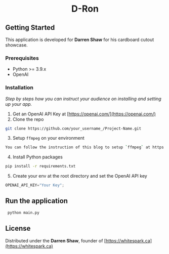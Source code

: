 
<div align="center">
  <h1 align="center">D-Ron</h1>
</div>

<!-- GETTING STARTED -->
## Getting Started

This application is developed for **Darren Shaw** for his cardboard cutout showcase.

### Prerequisites

* Python >= 3.9.x
* OpenAI

### Installation

_Step by steps how you can instruct your audience on installing and setting up your app._

1. Get an OpenAI API Key at [https://openai.com/](https://openai.com/)
2. Clone the repo
  ```sh
  git clone https://github.com/your_username_/Project-Name.git
  ```
3. Setup `ffmpeg` on your environment
  ```sh
  You can follow the instruction of this blog to setup `ffmpeg` at https://www.hostinger.com/tutorials/how-to-install-ffmpeg
  ```
  
4. Install Python packages
  ```sh
  pip install -r requirements.txt
  ```
5. Create your env at the root directory and set the OpenAI API key
  ```js
  OPENAI_API_KEY="Your Key";
  ```

## Run the application
  ```sh
   python main.py
   ```

## License

Distributed under the **Darren Shaw**, founder of [https://whitespark.ca](https://whitespark.ca)